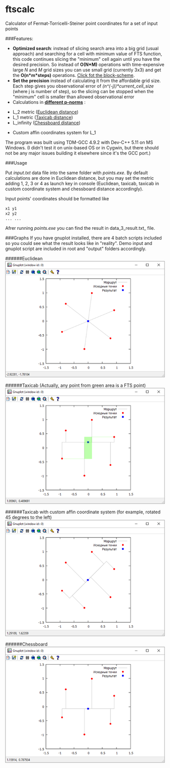 # ftscalc
Calculator of Fermat-Torricelli-Steiner point coordinates for a set of input points

###Features:
 - **Optimized search**: instead of slicing search area into a big grid (usual approach) and searching for a cell with minimum value of FTS function, this code continues slicing the "minimum" cell again until you have the desired precision. So instead of **O(N\*M)** operations with time-expensive large *N* and *M* grid sizes you can use small grid (currently 3x3) and get the **O(n\*m\*steps)** operations. [Click fot the block-scheme](https://raw.githubusercontent.com/RosinSmoke/content/master/block-scheme.png "Click fot the block-scheme").
 - **Set the precision** instead of calculating it from the affordable grid size. Each step gives you observational error of _(n^(-j))\*current_cell_size_ (where j is number of step), so the slicing can be stopped when the "minimum" cell is smaller than allowed observational error
 - Calculations in **[different p-norms](https://en.wikipedia.org/wiki/Lp_space#The_p-norm_in_finite_dimensions)** : 
* L\_2 metric ([Euclidean distance](https://en.wikipedia.org/wiki/Euclidean_distance))
* L\_1 metric ([Taxicab distance](https://en.wikipedia.org/wiki/Manhattan_distance)) 
* L\_infinity ([Chessboard distance](https://en.wikipedia.org/wiki/Chebyshev_distance))
 - Custom affin coordinates system for L\_1


The program was built using TDM-GCC 4.9.2 with Dev-C++ 5.11 on MS Windows. (I didn't test it on unix-based OS or in Cygwin, but there should not be any major issues building it elsewhere since it's the GCC port.)

###Usage

Put _input.txt_ data file into the same folder with _points.exe_. By default calculations are done in Euclidean distance, but you may set the metric adding 1, 2, 3 or 4 as launch key in console (Euclidean, taxicab, taxicab in custom coordinate system and chessboard distance accordingly).

Input points' coordinates should be formatted like

```
x1 y1
x2 y2
... ... 
```


Afrer running _points.exe_ you can find the result in data_3_result.txt_ file.

###Graphs
If you have gnuplot installed, there are 4 batch scripts included so you could see what the result looks like in "reality". Demo input and gnuplot script are included in root and "output" folders accordingly.

######Euclidean
![](https://raw.githubusercontent.com/RosinSmoke/content/master/euclidis.png)

######Taxicab
(Actually, any point from green area is a FTS point)
![](https://raw.githubusercontent.com/RosinSmoke/content/master/taxicab.png)

######Taxicab with custom affin coordinate system
(for example, rotated 45 degrees to the left)
![](https://raw.githubusercontent.com/RosinSmoke/content/master/taxicab_custom.png)

######Chessboard
![](https://raw.githubusercontent.com/RosinSmoke/content/master/chessboard.png)
